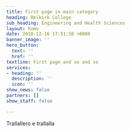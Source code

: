 ```yaml
---
title: First page in main category
heading: Belkirk College
sub_heading: Engineering and Health Sciences
layout: home
date: 2018-12-16 17:51:58 +0000
banner_image: ''
hero_button:
  text: ''
  href: ''
textline: First page and so and so
services:
- heading: ''
  description: ''
  icon: ''
show_news: false
partners: []
show_staff: false

---
```

Trallallero e trallalla